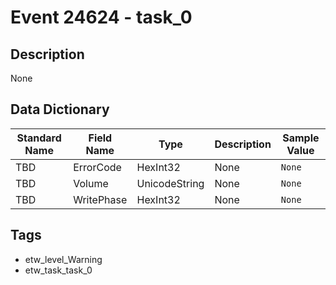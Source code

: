 # Event 24624 - task_0

## Description
None

## Data Dictionary
|Standard Name|Field Name|Type|Description|Sample Value|
|---|---|---|---|---|
|TBD|ErrorCode|HexInt32|None|`None`|
|TBD|Volume|UnicodeString|None|`None`|
|TBD|WritePhase|HexInt32|None|`None`|

## Tags
* etw_level_Warning
* etw_task_task_0